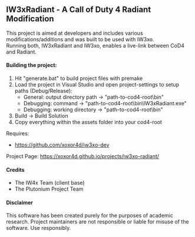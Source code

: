 ## IW3xRadiant - A Call of Duty 4 Radiant Modification
This project is aimed at developers and includes various modifications/additions and was built to be used with IW3xo.  
Running both, IW3xRadiant and IW3xo, enables a live-link between CoD4 and Radiant.

#### Building the project:
1. Hit "generate.bat" to build project files with premake
2. Load the project in Visual Studio and open project-settings to setup paths (Debug/Release):
   - General:   output directory path -> "path-to-cod4-root\bin\"
   - Debugging: command -> "path-to-cod4-root\bin\IW3xRadiant.exe"
   - Debugging: working directory -> "path-to-cod4-root\bin\"
3. Build -> Build Solution
4. Copy everything within the assets folder into your cod4-root

Requires:
- https://github.com/xoxor4d/iw3xo-dev

Project Page:
https://xoxor4d.github.io/projects/iw3xo-radiant/

#### Credits
- The IW4x Team (client base)
- The Plutonium Project Team

#### Disclaimer
This software has been created purely for the purposes of academic research. Project maintainers are not responsible or liable for misuse of the software. Use responsibly.
